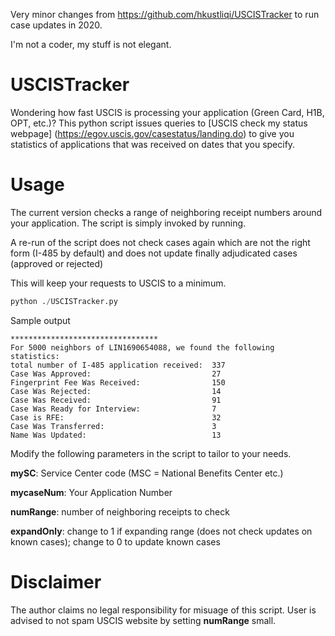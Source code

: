 Very minor changes from https://github.com/hkustliqi/USCISTracker to run case updates in 2020.

I'm not a coder, my stuff is not elegant.

# USCISTracker
Wondering how fast USCIS is processing your application (Green Card, H1B, OPT, etc.)? This python script issues queries to [USCIS check my status webpage] 
(https://egov.uscis.gov/casestatus/landing.do) to give you statistics of applications that was received on dates that you specify.

# Usage
The current version checks a range of neighboring receipt numbers around your application. The script is simply invoked by running.

A re-run of the script does not check cases again which are not the right form (I-485 by default) and does not update finally adjudicated cases (approved or rejected)

This will keep your requests to USCIS to a minimum.

```python
python ./USCISTracker.py
```
Sample output

```
*********************************
For 5000 neighbors of LIN1690654088, we found the following statistics: 
total number of I-485 application received:  337  
Case Was Approved:                           27   
Fingerprint Fee Was Received:                150  
Case Was Rejected:                           14   
Case Was Received:                           91   
Case Was Ready for Interview:                7    
Case is RFE:                                 32   
Case Was Transferred:                        3    
Name Was Updated:                            13  

```


Modify the following parameters in the script to tailor to your needs.

**mySC**: Service Center code (MSC = National Benefits Center etc.)

**mycaseNum**: Your Application Number

**numRange**: number of neighboring receipts to check

**expandOnly**: change to 1 if expanding range (does not check updates on known cases); change to 0 to update known cases


# Disclaimer
The author claims no legal responsibility for misuage of this script. User is advised to not spam USCIS website by setting **numRange** small.
